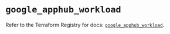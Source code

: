 # `google_apphub_workload`

Refer to the Terraform Registry for docs: [`google_apphub_workload`](https://registry.terraform.io/providers/hashicorp/google-beta/6.30.0/docs/resources/google_apphub_workload).
